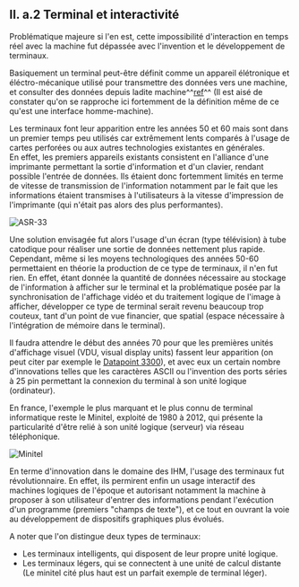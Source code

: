 ## II. a.2 Terminal et interactivité

Problématique majeure si l'en est, cette impossibilité d'interaction en temps réel avec la machine fut dépassée avec l'invention et le développement de terminaux. 

Basiquement un terminal peut-être définit comme un appareil élétronique et éléctro-mécanique utilisé pour transmettre des données vers une machine, et consulter des données depuis ladite machine^^[ref](https://en.wikipedia.org/wiki/Computer_terminal)^^ (Il est aisé de constater qu'on se rapproche ici fortemment de la définition même de ce qu'est une interface homme-machine).

Les terminaux font leur apparition entre les années 50 et 60 mais sont dans un premier temps peu utilisés car extrêmement lents comparés à l'usage de cartes perforées ou aux autres technologies existantes en générales.  
En effet, les premiers appareils existants consistent en l'alliance d'une imprimante permettant la sortie d'information et d'un clavier, rendant possible l'entrée de données. Ils étaient donc fortemment limités en terme de vitesse de transmission de l'information notamment par le fait que les informations étaient transmises à l'utilisateurs à la vitesse d'impression de l'imprimante (qui n'était pas alors des plus performantes).

![ASR-33](https://upload.wikimedia.org/wikipedia/commons/7/76/ASR-33_1.jpg)

Une solution envisagée fut alors l'usage d'un écran (type télévision) à tube catodique pour réaliser une sortie de données nettement plus rapide. Cependant, même si les moyens technologiques des années 50-60 permettaient en théorie la production de ce type de terminaux, il n'en fut rien. En effet, étant donnée la quantité de données nécessaire au stockage de l'information à afficher sur le terminal et la problématique posée par la synchronisation de l'affichage vidéo et du traitement logique de l'image à afficher, développer ce type de terminal serait revenu beaucoup trop couteux, tant d'un point de vue financier, que spatial (espace nécessaire à l'intégration de mémoire dans le terminal).

Il faudra attendre le début des années 70 pour que les premières unités d'affichage visuel (VDU, visual display units) fassent leur apparition (on peut citer par exemple le [Datapoint 3300](https://en.wikipedia.org/wiki/Datapoint_3300)), et avec eux un certain nombre d'innovations telles que les caractères ASCII ou l'invention des ports séries à 25 pin permettant la connexion du terminal à son unité logique (ordinateur). 

En france, l'exemple le plus marquant et le plus connu de terminal informatique reste le Minitel, exploité de 1980 à 2012, qui présente la particularité d'être relié à son unité logique (serveur) via réseau téléphonique. 

![Minitel](https://upload.wikimedia.org/wikipedia/commons/3/3d/Minitel_terminal.jpg)

En terme d'innovation dans le domaine des IHM, l'usage des terminaux fut révolutionnaire. En effet, ils permirent enfin un usage interactif des machines logiques de l'époque et autorisant notamment la machine à proposer à son utilisateur d'entrer des informations pendant l'exécution d'un programme (premiers "champs de texte"), et ce tout en ouvrant la voie au développement de dispositifs graphiques plus évolués.

A noter que l'on distingue deux types de terminaux: 

* Les terminaux intelligents, qui disposent de leur propre unité logique. 
* Les terminaux légers, qui se connectent à une unité de calcul distante (Le minitel cité plus haut est un parfait exemple de terminal léger). 





